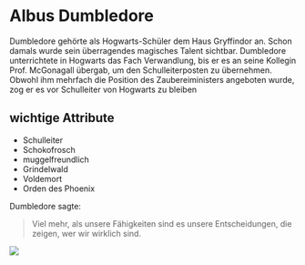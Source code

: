 # Albus Dumbledore

Dumbledore gehörte als Hogwarts-Schüler dem Haus Gryffindor an. Schon damals wurde sein überragendes magisches Talent sichtbar.
Dumbledore unterrichtete in Hogwarts das Fach Verwandlung, bis er es an seine Kollegin Prof. McGonagall übergab, um den Schulleiterposten zu übernehmen.
Obwohl ihm mehrfach die Position des Zaubereiministers angeboten wurde, zog er es vor Schulleiter von Hogwarts zu bleiben

## wichtige Attribute
* Schulleiter
* Schokofrosch
* muggelfreundlich
* Grindelwald
* Voldemort
* Orden des Phoenix

Dumbledore sagte:
> Viel mehr, als unsere Fähigkeiten sind es unsere Entscheidungen,
> die zeigen, wer wir wirklich sind.

<img src="https://pxhere.com/de/photo/833615"/>